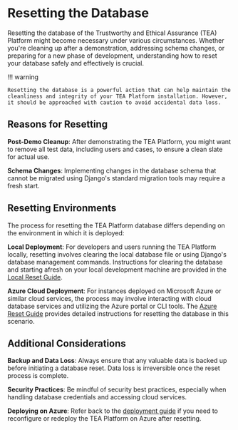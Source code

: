 # Resetting the Database

Resetting the database of the Trustworthy and Ethical Assurance (TEA) Platform might become necessary under various circumstances. Whether you're cleaning up after a demonstration, addressing schema changes, or preparing for a new phase of development, understanding how to reset your database safely and effectively is crucial.

!!! warning

    Resetting the database is a powerful action that can help maintain the cleanliness and integrity of your TEA Platform installation. However, it should be approached with caution to avoid accidental data loss.

## Reasons for Resetting

**Post-Demo Cleanup**: After demonstrating the TEA Platform, you might want to remove all test data, including users and cases, to ensure a clean slate for actual use.

**Schema Changes**: Implementing changes in the database schema that cannot be migrated using Django's standard migration tools may require a fresh start.

## Resetting Environments

The process for resetting the TEA Platform database differs depending on the environment in which it is deployed:

**Local Deployment**: For developers and users running the TEA Platform locally, resetting involves clearing the local database file or using Django's database management commands. Instructions for clearing the database and starting afresh on your local development machine are provided in the [Local Reset Guide](local.md).

**Azure Cloud Deployment**: For instances deployed on Microsoft Azure or similar cloud services, the process may involve interacting with cloud database services and utilizing the Azure portal or CLI tools. The [Azure Reset Guide](azure.md) provides detailed instructions for resetting the database in this scenario.

## Additional Considerations

**Backup and Data Loss**: Always ensure that any valuable data is backed up before initiating a database reset. Data loss is irreversible once the reset process is complete.

**Security Practices**: Be mindful of security best practices, especially when handling database credentials and accessing cloud services.

**Deploying on Azure**: Refer back to the [deployment guide](../deployment/azure.md) if you need to reconfigure or redeploy the TEA Platform on Azure after resetting.
